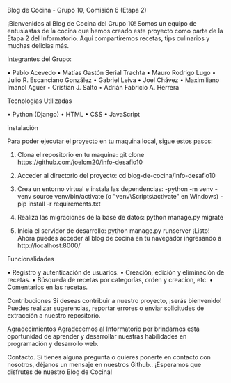Blog de Cocina - Grupo 10, Comisión 6 (Etapa 2)

¡Bienvenidos al Blog de Cocina del Grupo 10! 
Somos un equipo de entusiastas de la cocina que hemos creado este proyecto como parte de la Etapa 2 del Informatorio. 
Aquí compartiremos recetas, tips culinarios y muchas delicias más.

Integrantes del Grupo:

•	Pablo Acevedo
•	Matías Gastón Serial Trachta
•	Mauro Rodrigo Lugo
•	Julio R. Escanciano González
•	Gabriel Leiva
•	Joel Chávez
•	Maximiliano Imanol Aguer
•	Cristian J. Salto
•	Adrián Fabricio A. Herrera

Tecnologías Utilizadas

•	Python (Django)
•	HTML
•	CSS
•	JavaScript

instalación

Para poder ejecutar el proyecto en tu maquina local, sigue estos pasos:
1.	Clona el repositorio en tu maquina:
git clone https://github.com/joelcm20/info-desafio10

2.	Acceder al directorio del proyecto:
cd blog-de-cocina/info-desafio10 

3.	Crea un entorno virtual e instala las dependencias:
-python -m venv
-venv source venv/bin/activate (o "venv\Scripts\activate" en Windows) 
-pip install -r requirements.txt 

4.	Realiza las migraciones de la base de datos:
python manage.py migrate 

5.	Inicia el servidor de desarrollo:
python manage.py runserver 
¡Listo! Ahora puedes acceder al blog de cocina en tu navegador ingresando a http://localhost:8000/



Funcionalidades

•	Registro y autenticación de usuarios.
•	Creación, edición y eliminación de recetas.
•	Búsqueda de recetas por categorías, orden y creacion, etc.
•	Comentarios en las recetas.

Contribuciones
Si deseas contribuir a nuestro proyecto, ¡serás bienvenido! Puedes realizar sugerencias, reportar errores o enviar solicitudes de extracción a nuestro repositorio.

Agradecimientos
Agradecemos al Informatorio por brindarnos esta oportunidad de aprender y desarrollar nuestras habilidades en programación y desarrollo web.

Contacto.
Si tienes alguna pregunta o quieres ponerte en contacto con nosotros, déjanos un mensaje en nuestros Github..
¡Esperamos que disfrutes de nuestro Blog de Cocina!
